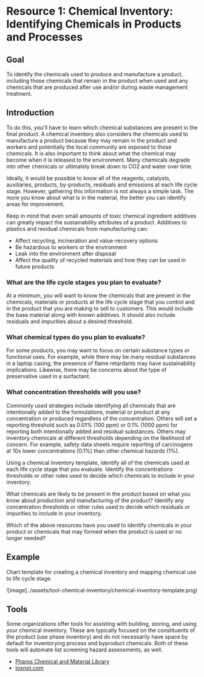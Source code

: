 
# Resource 1: Chemical Inventory: Identifying Chemicals in Products and Processes

## Goal
To identify the chemicals used to produce and manufacture a product, including those chemicals that remain in the product when used and any chemicals that are produced after use and/or during waste management treatment.

## Introduction
To do this, you'll have to learn which chemical substances are present in the final product. A chemical inventory also considers the chemicals used to manufacture a product because they may remain in the product and workers and potentially the local community are exposed to those chemicals. It is also important to think about what the chemical may become when it is released to the environment.  Many chemicals degrade into other chemicals or ultimately break down to CO2 and water over time.

Ideally, it would be possible to know all of the reagents, catalysts, auxiliaries, products, by-products, residuals and emissions at each life cycle stage. However, gathering this information is not always a simple task. The more you know about what is in the material, the better you can identify areas for improvement.

Keep in mind that even small amounts of toxic chemical ingredient additives can greatly impact the sustainability attributes of a product. Additives to plastics and residual chemicals from manufacturing can:

- Affect recycling, incineration and value-recovery options 
- Be hazardous to workers or the environment 
- Leak into the environment after disposal 
- Affect the quality of recycled materials and how they can be used in future products

### What are the life cycle stages you plan to evaluate? 
At a minimum, you will want to know the chemicals that are present in the chemicals, materials or products at the life cycle stage that you control and in the product that you are making to sell to customers. This would include the base material along with known additives. It should also include residuals and impurities about a desired threshold.

### What chemical types do you plan to evaluate? 
For some products, you may want to focus on certain substance types or functional uses.  For example, while there may be many residual substances in a laptop casing, the presence of flame retardants may have sustainability implications.  Likewise, there may be concerns about the type of preservative used in a surfactant.

### What concentration thresholds will you use? 
Commonly used strategies include identifying all chemicals that are intentionally added to the formulations, material or product at any concentration or produced regardless of the concentration. Others will set a reporting threshold such as 0.01% (100 ppm) or 0.1% (1000 ppm) for reporting both intentionally added and residual substances. Others may inventory chemicals at different thresholds depending on the likelihood of concern. For example, safety data sheets require reporting of carcinogens at 10x lower concentrations (0.1%) than other chemical hazards (1%).

Using a chemical inventory template, identify all of the chemicals used at each life cycle stage that you evaluate.  Identify the concentrations thresholds or other rules used to decide which chemicals to include in your inventory.

What chemicals are likely to be present in the product based on what you know about production and manufacturing of the product?  Identify any concentration thresholds or other rules used to decide which residuals or impurities to include in your inventory. 

Which of the above resources have you used to identify chemicals in your product or chemicals that may formed when the product is used or no longer needed?

## Example
Chart template for creating a chemical inventory and mapping chemical use to life cycle stage. 

![image]../assets/tool-chemical-inventory/chemical-inventory-template.png)

## Tools
Some organizations offer tools for assisting with building, storing, and using your chemical inventory. These are typically focused on the constituents of the product (use phase inventory) and do not necessarily have space by default for inventorying process and byproduct chemicals. Both of these tools will automate list screening hazard assessments, as well.
- [Pharos Chemical and Material Library](https://www.pharosproject.net/)
- [toxnot.com](http://toxnot.com)